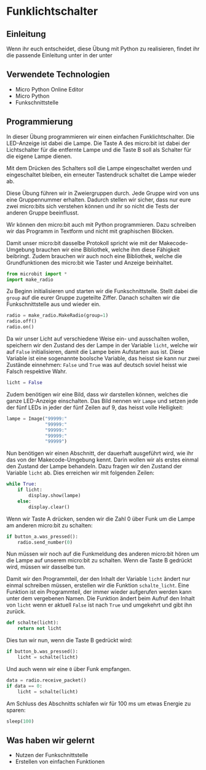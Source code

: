 # Funklichtschalter

## Einleitung

Wenn ihr euch entscheidet, diese Übung mit Python zu realisieren, findet ihr die passende Einleitung unter in der unter


## Verwendete Technologien

* Micro Python Online Editor
* Micro Python
* Funkschnittstelle


## Programmierung

In dieser Übung programmieren wir einen einfachen Funklichtschalter. Die LED-Anzeige ist dabei die Lampe. Die Taste A des micro:bit ist dabei der Lichtschalter für die entfernte Lampe und die Taste B soll als Schalter für die eigene Lampe dienen.

Mit dem Drücken des Schalters soll die Lampe eingeschaltet werden und eingeschaltet bleiben, ein erneuter Tastendruck schaltet die Lampe wieder ab.

Diese Übung führen wir in Zweiergruppen durch. Jede Gruppe wird von uns eine Gruppennummer erhalten. Dadurch stellen wir sicher, dass nur eure zwei micro:bits sich verstehen können und ihr so nicht die Tests der anderen Gruppe beeinflusst.

Wir können den micro:bit auch mit Python programmieren. Dazu schreiben wir das Programm in Textform und nicht mit graphischen Blöcken.

Damit unser micro:bit dasselbe Protokoll spricht wie mit der Makecode-Umgebung brauchen wir eine Bibliothek, welche ihm diese Fähigkeit beibringt. Zudem brauchen wir auch noch eine Bibliothek, welche die Grundfunktionen des micro:bit wie Taster und Anzeige  beinhaltet.

```python
from microbit import *
import make_radio
```

Zu Beginn initialisieren und starten wir die Funkschnittstelle. Stellt dabei die ```group``` auf die eurer Gruppe zugeteilte Ziffer. Danach schalten wir die Funkschnittstelle aus und wieder ein.

```python
radio = make_radio.MakeRadio(group=1)
radio.off()
radio.on()
```

Da wir unser Licht auf verschiedene Weise ein- und ausschalten wollen, speichern wir den Zustand des der Lampe in der Variable ```licht```, welche wir auf ```False``` initialisieren, damit die Lampe beim Aufstarten aus ist. Diese Variable ist eine sogenannte boolsche Variable, das heisst sie kann nur zwei Zustände einnehmen: ```False``` und ```True``` was auf deutsch soviel heisst wie Falsch respektive Wahr.

```python
licht = False
```

Zudem benötigen wir eine Bild, dass wir darstellen können, welches die ganze LED-Anzeige einschalten. Das Bild nennen wir ```Lampe``` und setzen jede der fünf LEDs in jeder der fünf Zeilen auf 9, das heisst volle Helligkeit:

```python
lampe = Image("99999:"
              "99999:"
              "99999:"
              "99999:"
              "99999")
```

Nun benötigen wir einen Abschnitt, der dauerhaft ausgeführt wird, wie ihr das von der Makecode-Umgebung kennt. Darin wollen wir als erstes einmal den Zustand der Lampe behandeln. Dazu fragen wir den Zustand der Variable ```licht``` ab. Dies erreichen wir mit folgenden Zeilen:

```python
while True:
    if licht:
        display.show(lampe)
    else:
        display.clear()
```

Wenn wir Taste A drücken, senden wir die Zahl 0 über Funk um die Lampe am anderen micro:bit zu schalten: 

```python
if button_a.was_pressed():
    radio.send_number(0)
```

Nun müssen wir noch auf die Funkmeldung des anderen micro:bit hören um die Lampe auf unserem micro:bit zu schalten. Wenn die Taste B gedrückt wird, müssen wir dasselbe tun.

Damit wir den Programmteil, der den Inhalt der Variable ```licht``` ändert nur einmal schreiben müssen, erstellen wir die Funktion ```schalte_licht```. Eine Funktion ist ein Programmteil, der immer wieder aufgerufen werden kann unter dem vergebenen Namen. Die Funktion ändert beim Aufruf den Inhalt von ```licht``` wenn er aktuell ```False``` ist nach ```True``` und umgekehrt und gibt ihn zurück.
```python
def schalte(licht):
    return not licht
```

Dies tun wir nun, wenn die Taste B gedrückt wird:

```python
if button_b.was_pressed():
    licht = schalte(licht)
```

Und auch wenn wir eine ```0``` über Funk empfangen.

```python
data = radio.receive_packet()
if data == 0:
    licht = schalte(licht)
```

Am Schluss des Abschnitts schlafen wir für 100 ms um etwas Energie zu sparen:

```python
sleep(100)
```



## Was haben wir gelernt

*   Nutzen der Funkschnittstelle
*   Erstellen von einfachen Funktionen

